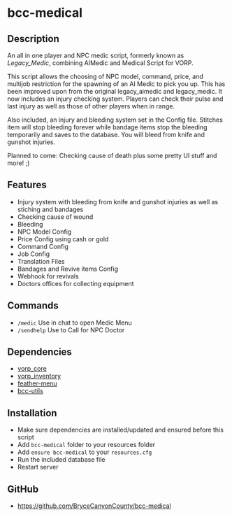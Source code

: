 # bcc-medical

## Description
An all in one player and NPC medic script, formerly known as *Legacy_Medic*, 
combining AIMedic and Medical Script for VORP.

This script allows the choosing of NPC model, command, price, and multijob restriction for the
spawning of an AI Medic to pick you up. This has been improved upon from the original legacy_aimedic and legacy_medic. 
It now includes an injury checking system. Players can check their pulse and last injury as well as those of other players when in range.

Also included, an injury and bleeding system set in the Config file. Stitches item will stop bleeding forever while bandage items stop the bleeding temporarily and saves to the database.
You will bleed from knife and gunshot injuries.

Planned to come: Checking cause of death plus some pretty UI stuff and more! ;)

## Features
- Injury system with bleeding from knife and gunshot injuries as well as stiching and bandages
- Checking cause of wound
- Bleeding
- NPC Model Config
- Price Config using cash or gold
- Command Config
- Job Config
- Translation Files
- Bandages and Revive items Config
- Webhook for revivals
- Doctors offices for collecting equipment

## Commands
- `/medic` Use in chat to open Medic Menu
- `/sendhelp` Use to Call for NPC Doctor

## Dependencies
- [vorp_core](https://github.com/VORPCORE/vorp-core-lua)
- [vorp_inventory](https://github.com/VORPCORE/vorp_inventory-lua)
- [feather-menu](https://github.com/FeatherFramework/feather-menu/releases)
- [bcc-utils](https://github.com/BryceCanyonCounty/bcc-utils)

## Installation
- Make sure dependencies are installed/updated and ensured before this script
- Add `bcc-medical` folder to your resources folder
- Add `ensure bcc-medical` to your `resources.cfg`
- Run the included database file
- Restart server

## GitHub
- https://github.com/BryceCanyonCounty/bcc-medical